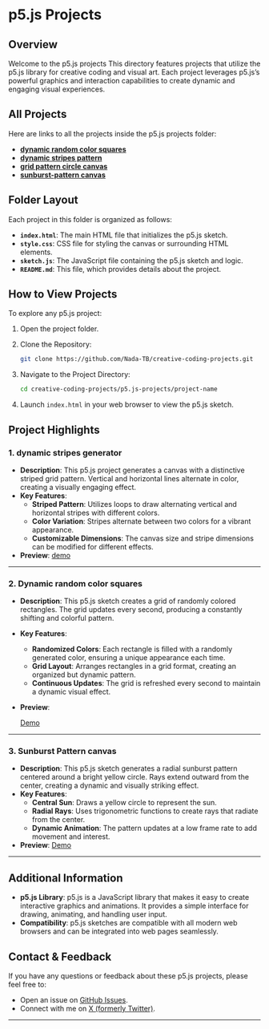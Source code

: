 # p5.js Projects

## Overview

Welcome to the p5.js projects This directory features projects that utilize the p5.js library for creative coding and visual art. Each project leverages p5.js’s powerful graphics and interaction capabilities to create dynamic and engaging visual experiences.

## All Projects

Here are links to all the projects inside the p5.js projects folder:

- **[dynamic random color squares ](https://github.com/Nada-TB/creative-coding-projects/tree/main/p5.js-projects/dynamic-random-color-squares)**
- **[dynamic stripes pattern ](https://github.com/Nada-TB/creative-coding-projects/tree/main/p5.js-projects/dynamic-stripes-generator)**
- **[grid pattern circle canvas ](https://github.com/Nada-TB/creative-coding-projects/tree/main/p5.js-projects/grid-pattern-circle-canvas)**
- **[sunburst-pattern canvas ](https://github.com/Nada-TB/creative-coding-projects/tree/main/p5.js-projects/sunburst-pattern-canvas)**

## Folder Layout

Each project in this folder is organized as follows:

- **`index.html`**: The main HTML file that initializes the p5.js sketch.
- **`style.css`**: CSS file for styling the canvas or surrounding HTML elements.
- **`sketch.js`**: The JavaScript file containing the p5.js sketch and logic.
- **`README.md`**: This file, which provides details about the project.

## How to View Projects

To explore any p5.js project:

1. Open the project folder.
2. Clone the Repository:
   ```bash
   git clone https://github.com/Nada-TB/creative-coding-projects.git
   ```
3. Navigate to the Project Directory:
   ```bash
   cd creative-coding-projects/p5.js-projects/project-name
   ```

4. Launch `index.html` in your web browser to view the p5.js sketch.

## Project Highlights

### 1. **dynamic stripes generator**

- **Description**: This p5.js project generates a canvas with a distinctive striped grid pattern. Vertical and horizontal lines alternate in color, creating a visually engaging effect.
- **Key Features**:
  - **Striped Pattern**: Utilizes loops to draw alternating vertical and horizontal stripes with different colors.
  - **Color Variation**: Stripes alternate between two colors for a vibrant appearance.
  - **Customizable Dimensions**: The canvas size and stripe dimensions can be modified for different effects.
- **Preview**:
[demo](https://codepen.io/Nada_T/full/ZErqQGd)

---

### 2. **Dynamic random color squares**

- **Description**: This p5.js sketch creates a grid of randomly colored rectangles. The grid updates every second, producing a constantly shifting and colorful pattern.
- **Key Features**:
  - **Randomized Colors**: Each rectangle is filled with a randomly generated color, ensuring a unique appearance each time.
  - **Grid Layout**: Arranges rectangles in a grid format, creating an organized but dynamic pattern.
  - **Continuous Updates**: The grid is refreshed every second to maintain a dynamic visual effect.
- **Preview**:

  [Demo](https://codepen.io/Nada_T/full/abqRZwx)

---

### 3. **Sunburst Pattern canvas**

- **Description**: This p5.js sketch generates a radial sunburst pattern centered around a bright yellow circle. Rays extend outward from the center, creating a dynamic and visually striking effect.
- **Key Features**:
  - **Central Sun**: Draws a yellow circle to represent the sun.
  - **Radial Rays**: Uses trigonometric functions to create rays that radiate from the center.
  - **Dynamic Animation**: The pattern updates at a low frame rate to add movement and interest.
- **Preview**:
[Demo](https://codepen.io/Nada_T/full/VwQgZvb)

---

## Additional Information

- **p5.js Library**: p5.js is a JavaScript library that makes it easy to create interactive graphics and animations. It provides a simple interface for drawing, animating, and handling user input.
- **Compatibility**: p5.js sketches are compatible with all modern web browsers and can be integrated into web pages seamlessly.

## Contact & Feedback

If you have any questions or feedback about these p5.js projects, please feel free to:

- Open an issue on [GitHub Issues](https://github.com/Nada-TB/creative-coding-projects/issues).
- Connect with me on [X (formerly Twitter)](https://x.com/Nada__Ta).

---

